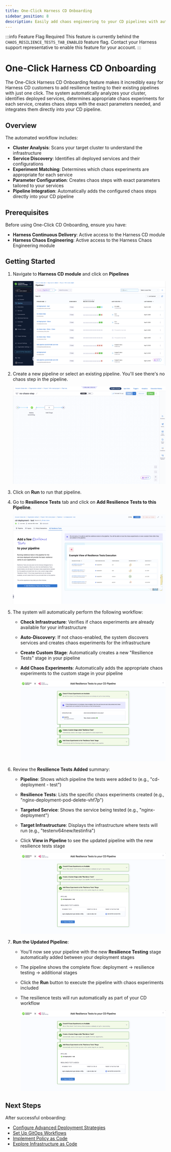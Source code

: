```yaml
---
title: One-Click Harness CD Onboarding
sidebar_position: 8
description: Easily add chaos engineering to your CD pipelines with auto-suggested experiments
---
```


:::info Feature Flag Required
This feature is currently behind the `CHAOS_RESILIENCE_TESTS_TAB_ENABLED` feature flag. Contact your Harness support representative to enable this feature for your account.
:::

# One-Click Harness CD Onboarding

The One-Click Harness CD Onboarding feature makes it incredibly easy for Harness CD customers to add resilience testing to their existing pipelines with just one click. The system automatically analyzes your cluster, identifies deployed services, determines appropriate chaos experiments for each service, creates chaos steps with the exact parameters needed, and integrates them directly into your CD pipeline.

## Overview

The automated workflow includes:
- **Cluster Analysis**: Scans your target cluster to understand the infrastructure
- **Service Discovery**: Identifies all deployed services and their configurations
- **Experiment Matching**: Determines which chaos experiments are appropriate for each service
- **Parameter Configuration**: Creates chaos steps with exact parameters tailored to your services
- **Pipeline Integration**: Automatically adds the configured chaos steps directly into your CD pipeline

## Prerequisites

Before using One-Click CD Onboarding, ensure you have:

- **Harness Continuous Delivery**: Active access to the Harness CD module
- **Harness Chaos Engineering**: Active access to the Harness Chaos Engineering module

## Getting Started

1. Navigate to **Harness CD module** and click on **Pipelines**

      ![Navigate to Pipelines](./static/one-click-cd/navigate-to-pipelines.png)

2. Create a new pipeline or select an existing pipeline. You'll see there's no chaos step in the pipeline.

      ![Navigate to Pipelines](./static/one-click-cd/no-chaos-step.png)

3. Click on **Run** to run that pipeline.
4. Go to **Resilience Tests** tab and click on **Add Resilience Tests to this Pipeline**.

      ![Add Resilience Tests to Pipeline](./static/one-click-cd/add-resilience-test.png)

5. The system will automatically perform the following workflow:
   - **Check Infrastructure**: Verifies if chaos experiments are already available for your infrastructure
   - **Auto-Discovery**: If not chaos-enabled, the system discovers services and creates chaos experiments for the infrastructure
   - **Create Custom Stage**: Automatically creates a new "Resilience Tests" stage in your pipeline
   - **Add Chaos Experiments**: Automatically adds the appropriate chaos experiments to the custom stage in your pipeline

      ![Add Resilience Tests to Pipeline](./static/one-click-cd/automatic-workflow.png)

6. Review the **Resilience Tests Added** summary:
   - **Pipeline**: Shows which pipeline the tests were added to (e.g., "cd-deployment - test")
   - **Resilience Tests**: Lists the specific chaos experiments created (e.g., "nginx-deployment-pod-delete-vhf7p")
   - **Targeted Service**: Shows the service being tested (e.g., "nginx-deployment")
   - **Target Infrastructure**: Displays the infrastructure where tests will run (e.g., "testenv64new/testinfra")
   - Click **View in Pipeline** to see the updated pipeline with the new resilience tests stage

      ![Resilience Tests Added](./static/one-click-cd/view-in-pipeline.png)

7. **Run the Updated Pipeline**:
   - You'll now see your pipeline with the new **Resilience Testing** stage automatically added between your deployment stages
   - The pipeline shows the complete flow: deployment → resilience testing → additional stages
   - Click the **Run** button to execute the pipeline with chaos experiments included
   - The resilience tests will run automatically as part of your CD workflow

      ![Run Updated Pipeline](./static/one-click-cd/view-in-pipeline.png)


## Next Steps

After successful onboarding:

- [Configure Advanced Deployment Strategies](/docs/continuous-delivery/deploy-srv/deployment-concepts/deployment-types/deployment-concepts-overview)
- [Set Up GitOps Workflows](/docs/continuous-delivery/gitops/get-started/harness-git-ops-basics)
- [Implement Policy as Code](/docs/continuous-delivery/x-platform-cd-features/advanced/cd-governance/harness-governance-overview)
- [Explore Infrastructure as Code](/docs/continuous-delivery/cd-infrastructure/terraform-infra/terraform-how-tos)
